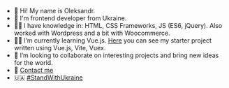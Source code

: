 - 👋 Hi! My name is Oleksandr.
- 👨 I'm frontend developer from Ukraine.
- 👨‍💻 I have knowledge in: HTML, CSS Frameworks, JS (ES6, jQuery). Also worked with Wordpress and a bit with Woocommerce.
- 👨‍🎓 I’m currently learning Vue.js. [Here](https://github.com/maxwell111/newbie-food-calculator) you can see my starter project written using Vue.js, Vite, Vuex.
- 👷 I’m looking to collaborate on interesting projects and bring new ideas for the world.
- 📧 [Contact me](mailto:oleksandrkartashev@gmail.com)
- 🇺🇦 [#StandWithUkraine](https://www.standwithukraine.how/)
